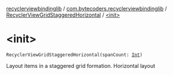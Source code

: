 [recyclerviewbindinglib](../../index.md) / [com.bytecoders.recyclerviewbindinglib](../index.md) / [RecyclerViewGridStaggeredHorizontal](index.md) / [&lt;init&gt;](./-init-.md)

# &lt;init&gt;

`RecyclerViewGridStaggeredHorizontal(spanCount: `[`Int`](https://kotlinlang.org/api/latest/jvm/stdlib/kotlin/-int/index.html)`)`

Layout items in a staggered grid formation. Horizontal layout

